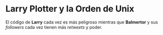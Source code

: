 # Larry Plotter y la Orden de Unix

El código de **Larry** cada vez es más peligroso mientras que **Balmertor** y sus *followers* cada vez tienen más *retweets* y poder.

